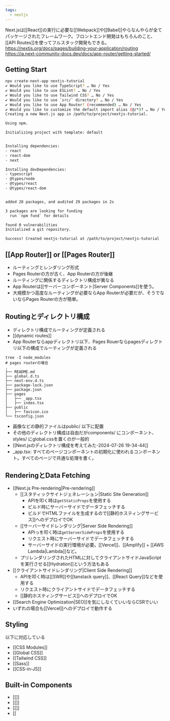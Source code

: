 ```yaml
---
tags:
  - nextjs
---
```

Next.jsは[[React]]の実行に必要な[[Webpack]]や[[Babel]]やらなんやらが全てパッケージされたフレームワーク。フロントエンド開発はもちろんのこと、[[API Routes]]を使ってフルスタック開発もできる。
https://nextjs.org/docs/pages/building-your-application/routing
https://ja.next-community-docs.dev/docs/app-router/getting-started/
## Getting Start
```bash
npx create-next-app nextjs-tutorial
✔ Would you like to use TypeScript? … No / Yes
✔ Would you like to use ESLint? … No / Yes
✔ Would you like to use Tailwind CSS? … No / Yes
✔ Would you like to use `src/` directory? … No / Yes
✔ Would you like to use App Router? (recommended) … No / Yes
✔ Would you like to customize the default import alias (@/*)? … No / Yes
Creating a new Next.js app in /path/to/project/nextjs-tutorial.

Using npm.

Initializing project with template: default


Installing dependencies:
- react
- react-dom
- next

Installing devDependencies:
- typescript
- @types/node
- @types/react
- @types/react-dom


added 28 packages, and audited 29 packages in 2s

3 packages are looking for funding
  run `npm fund` for details

found 0 vulnerabilities
Initialized a git repository.

Success! Created nextjs-tutorial at /path/to/project/nextjs-tutorial
```

## [[App Router]] or [[Pages Router]]
- ルーティングとレンダリング形式
- Pages Routerの方が古く、App Routerの方が後継
- ルーティングに関係するディレクトリ構成が異なる
- App Routerは[[サーバーコンポーネント|Server Components]]を使う。
- 大規模かつ高度なルーティングが必要ならApp Routerが必要だが、そうでないならPages Routerの方が簡単。
## Routingとディレクトリ構成
- ディレクトリ構成でルーティングが定義される
- [[dynamic routes]]
- App Routerならappディレクトリ以下、Pages Rouerならpagesディレクトリ以下の構成でルーティングが定義される
```
tree -I node_modules
# pages routerの場合
.
├── README.md
├── global.d.ts
├── next-env.d.ts
├── package-lock.json
├── package.json
├── pages
│   ├── _app.tsx
│   ├── index.tsx
├── public
│   ├── favicon.ico
└── tsconfig.json
```
- 画像などの静的ファイルはpublic/ 以下に配置
- その他のディレクトリ構成は自由だがcomponents/ にコンポーネント、styles/ にglobal.cssを置くのが一般的
- [[Next.jsのディレクトリ構成を考えてみた-2024-07-26 19-34-44]]
- \_app.tsx: すべてのページコンポーネントの初期化に使われるコンポーネント。すべてのページで共通な処理を書く。

## RenderingとData Fetching
- [[Next.js Pre-rendering|Pre-rendering]]
	- [[スタティックサイトジェネレーション|Static Site Generation]]
		- APIを叩く時は`getStaticProps`を使用する
		- ビルド時にサーバーサイドでデータフェッチする
		- ビルドでHTMLファイルを生成するので[[静的ホスティングサービス]]へのデプロイでOK
	- [[サーバーサイドレンダリング|Server Side Rendering]]
		- APIっを叩く時は`getServerSideProps`を使用する
		- リクエスト時にサーバーサイドでデータフェッチする
		- サーバーサイドの実行環境が必要。[[Vercel]]、[[Amplify]] + [[AWS Lambda|Lambda]]など。
	- プリレンダリングされたHTMLに対してクライアントサイドJavaScriptを実行させる[[Hydration]]という方法もある
- [[クライアントサイドレンダリング|Client Side Rendering]]
	- APIを叩く時は[[SWR]]や[[tanstack query]]、[[React Query]]などを使用する
	- リクエスト時にクライアントサイドでデータフェッチする
	- [[静的ホスティングサービス]]へのデプロイでOK
- [[Search Engine Optimization|SEO]]を気にしなくていいならCSRでいい
- いずれの場合も[[Vercel]]へのデプロイで動作する
## Styling
以下に対応している
- [[CSS Modules]]
- [[Global CSS]]
- [[Tailwind CSS]]
- [[Sass]]
- [[CSS-in-JS]]
## Built-in Components
- [[<Image>]]
- [[<Link>]]
- [[<Head>]]
- [[<Script>]]
## フルスタック開発
[[API Routes]]を使用してサーバーサイドロジックを実装することもできる。
## Next.jsにおけるクライアントサイドとサーバーサイド
### クライアントサイド
[[クライアントサイドレンダリング|CSR]]のコンポーネントやクライアントサイドでのデータフェッチなど、クライアントサイドで動作する部分。
### サーバーサイド
[[API Routes]]や[[getServerSideProps]]、[[getStaticProps]]など、サーバーサイドで動作する部分。
## アーキテクチャ
### ルーティングディレクトリとコンポーネントを分ける
ルーティングディレクトリ（[[App Router]]のappディレクトリ、[[Pages Router]]のpagesディレクトリ）には最低限の各ページファイルだけしか含めず、具体的なマークアップはcomponentsディレクトリ配下に実装する構成がよく採用される。
```bash
your-project
  |- components # UIコンポーネント
  |- lib        # ユーティリティやライブラリ
  |- hooks      # カスタムフック
  |- pages      # ルーティング
     |- dashboard
        |- page.tsx
     |- index.tsx
  |- styles     # CSSやスタイル関連（CSSinModuleの場合はないこともある）
  |- types      # 型定義
```
利点
- 各ディレクトリに関心を分離
- コードの再利用性の向上
- 保守性の向上
- スケーラビリティ
- テスト容易性

さらに大規模なプロジェクトの場合、ルーティングディレクトリは単一コンポーネントを置くだけにすることもある。
```bash
your-project
  |- components # UIコンポーネント
      |- pages
	     |- top-page.tsx
  |- pages
      |- index.tsx
```
```tsx
// index.tsx
import { TopPage } from '@components/pages/top-page';

export default TopPage;
```

### リポジトリパターン
[[リポジトリパターン]]を採用して、APIクライアントを外部からDIすることもある。
## 環境変数
環境変数を `.env.local` ファイルから `process.env` にロードするためのビルトインサポートがある。
デフォルトでは、環境変数はNode.js環境でのみしようでき、ブラウザには公開されない。ブラウザに環境変数を公開するには、`NEXT_PUBLIC_`プレフィックスをつける必要がある
```bash
NEXT_PUBLIC_ANALYTICS_ID=abcdefghijk
```
```ts
prosess.env.NEXT_PUBLIC_ANALYTICS_ID;
```

## テスト
### UIのテスト
[[Jest]]と[[React Testing Library]], [[testing-library-jest-dom|@testing-library/jest-dom]]を使用する。
```zsh
# パッケージインストール
npm install --save-dev jest @types/jest jest-environment-jsdom @testing-library/react @testing-library/dom @testing-library/jest-dom ts-node

# jest.config.tsを作成
npm create jest@latest

# jest.setup.tsを作成
touch jest.setup.ts
```
```ts
// jest.config.ts
import "@testing-library/jest-dom";

// jest.config.ts
const config: Config = {
  ...
  // jestの実行前にjest.setup.tsを読み込むようにする
  setupFilesAfterEnv: ["<rootDir>/jest.setup.ts"],

};
```
### ユニットテスト
#### hooks
```tsx
import { QueryClient, QueryClientProvider } from "@tanstack/react-query";
import { act, renderHook, waitFor } from "@testing-library/react";
import { useTodos } from "./use-todos";
import { FirebaseTodoRepository } from "@/repositories/firebase-todo-repository";

jest.mock('@/repositories/firebase-todo-repository')

const createWrapper = () => {
  const queryClient = new QueryClient();
  return ({ children }: { children: React.ReactNode }) => {
    return (
      <QueryClientProvider client={queryClient}>{children}</QueryClientProvider>
    );
  };
};

describe("useTodos", () => {
  it("should fetch todos initially", async () => {
    const { result } = renderHook(() => useTodos(), {
      wrapper: createWrapper(),
    });
    expect(result.current.isLoading).toBe(true);
    await waitFor(() => result.current.todos && result.current.todos.length > 0)
    result.current.todos && expect(result.current.todos.length).toBeGreaterThan(0)
    });

  it('should add a new todo', async () => {
    const { result } = renderHook(() => useTodos(), {
	  wrapper: createWrapper(),
	});
	const initialTodoCount = result.current.todos?.length;
	act(() => {
	  result.current.setNewTodoTitle('New Todo')
	  result.current.addTodo()
	})
    await waitFor(() => { result.current.todos && result.current.todos.length > initialTodoCount })
	expect(result.current.todos?.some((todo) => { todo.title === 'New Todo' }))
  })
});
```

---
コンポーネント
[[hooks]]
[[データフェッチングライブラリ]]
[[APIクライアント]]
[[リポジトリパターン]]
エンティティ（モデル）